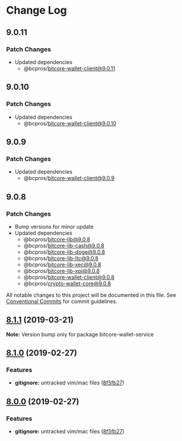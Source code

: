 # Change Log

## 9.0.11

### Patch Changes

- Updated dependencies
  - @bcpros/bitcore-wallet-client@9.0.11

## 9.0.10

### Patch Changes

- Updated dependencies
  - @bcpros/bitcore-wallet-client@9.0.10

## 9.0.9

### Patch Changes

- Updated dependencies
  - @bcpros/bitcore-wallet-client@9.0.9

## 9.0.8

### Patch Changes

- Bump versions for minor update
- Updated dependencies
  - @bcpros/bitcore-lib@9.0.8
  - @bcpros/bitcore-lib-cash@9.0.8
  - @bcpros/bitcore-lib-doge@9.0.8
  - @bcpros/bitcore-lib-ltc@9.0.8
  - @bcpros/bitcore-lib-xec@9.0.8
  - @bcpros/bitcore-lib-xpi@9.0.8
  - @bcpros/bitcore-wallet-client@9.0.8
  - @bcpros/crypto-wallet-core@9.0.8

All notable changes to this project will be documented in this file.
See [Conventional Commits](https://conventionalcommits.org) for commit guidelines.

## [8.1.1](https://github.com/bitpay/bitcore-wallet-service/compare/v8.1.0...v8.1.1) (2019-03-21)

**Note:** Version bump only for package bitcore-wallet-service

## [8.1.0](https://github.com/bitpay/bitcore-wallet-service/compare/v5.0.0-beta.44...v8.1.0) (2019-02-27)

### Features

- **gitignore:** untracked vim/mac files ([8f5fb27](https://github.com/bitpay/bitcore-wallet-service/commit/8f5fb27))

## [8.0.0](https://github.com/bitpay/bitcore-wallet-service/compare/v5.0.0-beta.44...v8.0.0) (2019-02-27)

### Features

- **gitignore:** untracked vim/mac files ([8f5fb27](https://github.com/bitpay/bitcore-wallet-service/commit/8f5fb27))
